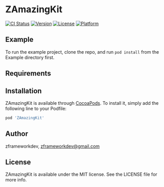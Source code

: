 # ZAmazingKit

[![CI Status](https://img.shields.io/travis/zframeworkdev/ZAmazingKit.svg?style=flat)](https://travis-ci.org/zframeworkdev/ZAmazingKit)
[![Version](https://img.shields.io/cocoapods/v/ZAmazingKit.svg?style=flat)](https://cocoapods.org/pods/ZAmazingKit)
[![License](https://img.shields.io/cocoapods/l/ZAmazingKit.svg?style=flat)](https://cocoapods.org/pods/ZAmazingKit)
[![Platform](https://img.shields.io/cocoapods/p/ZAmazingKit.svg?style=flat)](https://cocoapods.org/pods/ZAmazingKit)

## Example

To run the example project, clone the repo, and run `pod install` from the Example directory first.

## Requirements

## Installation

ZAmazingKit is available through [CocoaPods](https://cocoapods.org). To install
it, simply add the following line to your Podfile:

```ruby
pod 'ZAmazingKit'
```

## Author

zframeworkdev, zframeworkdev@gmail.com

## License

ZAmazingKit is available under the MIT license. See the LICENSE file for more info.
